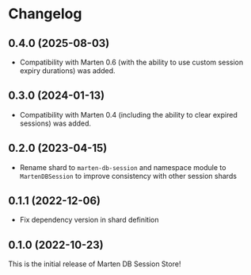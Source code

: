 # Changelog

## 0.4.0 (2025-08-03)

* Compatibility with Marten 0.6 (with the ability to use custom session expiry durations) was added.

## 0.3.0 (2024-01-13)

* Compatibility with Marten 0.4 (including the ability to clear expired sessions) was added.

## 0.2.0 (2023-04-15)

* Rename shard to `marten-db-session` and namespace module to `MartenDBSession` to improve consistency with other session shards

## 0.1.1 (2022-12-06)

* Fix dependency version in shard definition

## 0.1.0 (2022-10-23)

This is the initial release of Marten DB Session Store!
